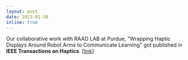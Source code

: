 ```yaml
---
layout: post
date: 2023-01-30
inline: true
---
```


Our collaborative work with RAAD LAB at Purdue, "Wrapping Haptic Displays Around Robot Arms to Communicate Learning" got published in <b>IEEE Transactions on Haptics</b>. [[link]](https://ieeexplore.ieee.org/document/10029880)
